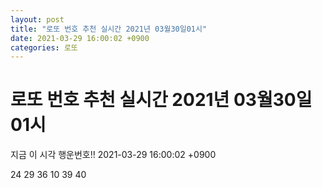 ```yaml
---
layout: post
title: "로또 번호 추천 실시간 2021년 03월30일01시"
date: 2021-03-29 16:00:02 +0900
categories: 로또
---
```


# 로또 번호 추천 실시간 2021년 03월30일01시

지금 이 시각 행운번호!! 2021-03-29 16:00:02 +0900

 24  29  36  10  39  40 

